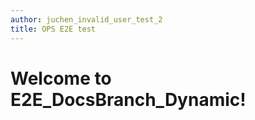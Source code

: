 ```yaml
---
author: juchen_invalid_user_test_2
title: OPS E2E test
---
```


# Welcome to E2E_DocsBranch_Dynamic!
